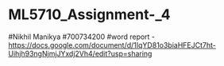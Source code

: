 # ML5710_Assignment-_4
#Nikhil Manikya
#700734200
#word report - 
https://docs.google.com/document/d/1IqYD81o3biaHFEJCt7ht-Uihjh93ngNjmjJYxdj2Vh4/edit?usp=sharing

